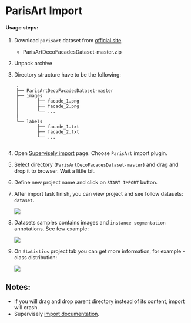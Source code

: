 # ParisArt Import

#### Usage steps:
1) Download `parisart` dataset from [official site](https://github.com/raghudeep/ParisArtDecoFacadesDataset).

   * ParisArtDecoFacadesDataset-master.zip	


2) Unpack archive

3) Directory structure have to be the following:

```	
	.
	├── ParisArtDecoFacadesDataset-master
	├── images
	│   	├── facade_1.png
	│   	├── facade_2.png
	│   	└── ...
	|
	└── labels
    		├── facade_1.txt
    		├── facade_2.txt
    		└── ...
       
```
 
4) Open [Supervisely import](supervise.ly/import) page. Choose `ParisArt` import plugin.

5) Select directory (`ParisArtDecoFacadesDataset-master`) and drag and drop it to browser. Wait a little bit.

6) Define new project name and click on `START IMPORT` button.

7) After import task finish, you can view project and see follow datasets: `dataset`.

    ![](https://i.imgur.com/VsOkWT8.png)

8) Datasets samples contains images and `instance segmentation` annotations. See few example:

    ![](https://i.imgur.com/muNw9fm.png)
    

9) On `Statistics` project tab you can get more information, for example - class distribution:

    ![](https://i.imgur.com/bGwsLg3.png)
    
## Notes:
* If you will drag and drop parent directory instead of its content, import will crash.
* Supervisely [import documentation](https://docs.supervise.ly/import/).
